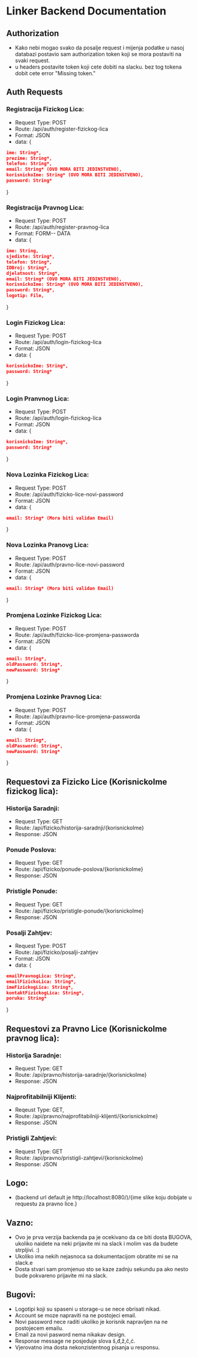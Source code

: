 # Linker Backend Documentation

## Authorization
- Kako nebi mogao svako da posalje request i mijenja podatke u nasoj databazi postavio sam authorization token koji se mora postaviti na svaki request.
- u headers postavite token koji cete dobiti na slacku. bez tog tokena dobit cete error "Missing token."

## Auth Requests
### Registracija Fizickog Lica:
- Request Type: POST
- Route: /api/auth/register-fizickog-lica
- Format: JSON
- data: {
```json
ime: String*,
prezime: String*,
telefon: String*,
email: String* (OVO MORA BITI JEDINSTVENO),
korisnickoIme: String* (OVO MORA BITI JEDINSTVENO),
password: String*
```
}

### Registracija Pravnog Lica:
- Request Type: POST
- Route: /api/auth/register-pravnog-lica
- Format: FORM-- DATA
- data: {
```json
ime: String,
sjediste: String*,
telefon: String*,
IDBroj: String*,
djelatnost: String*,
email: String* (OVO MORA BITI JEDINSTVENO),
korisnickoIme: String* (OVO MORA BITI JEDINSTVENO),
password: String*,
logotip: File,
```
}

### Login Fizickog Lica:
- Request Type: POST
- Route: /api/auth/login-fizickog-lica
- Format: JSON
- data: {
```json
korisnickoIme: String*,
password: String*
```
}

### Login Pranvnog Lica:
- Request Type: POST
- Route: /api/auth/login-fizickog-lica
- Format: JSON
- data: {
```json
korisnickoIme: String*,
password: String*
```
}


### Nova Lozinka Fizickog Lica:
- Request Type: POST
- Route: /api/auth/fizicko-lice-novi-password
- Format: JSON
- data: {
```json
email: String* (Mora biti validan Email)
```
}

### Nova Lozinka Pranovg Lica:
- Request Type: POST
- Route: /api/auth/pravno-lice-novi-password
- Format: JSON
- data: {
```json
email: String* (Mora biti validan Email)
```
}

### Promjena Lozinke Fizickog Lica:
- Request Type: POST
- Route: /api/auth/fizicko-lice-promjena-passworda
- Format: JSON
- data: {
```json
email: String*,
oldPassword: String*,
newPassword: String*
```
}

### Promjena Lozinke Pravnog Lica:
- Request Type: POST
- Route: /api/auth/pravno-lice-promjena-passworda
- Format: JSON
- data: {
```json
email: String*,
oldPassword: String*,
newPassword: String*
```
}

## Requestovi za Fizicko Lice (KorisnickoIme fizickog lica):
### Historija Saradnji:
- Request Type: GET
- Route: /api/fizicko/historija-saradnji/{korisnickoIme}
- Response: JSON

### Ponude Poslova:
- Request Type: GET
- Route: /api/fizicko/ponude-poslova/{korisnickoIme}
- Response: JSON

### Pristigle Ponude:
- Request Type: GET
- Route: /api/fizicko/pristigle-ponude/{korisnickoIme}
- Response: JSON

### Posalji Zahtjev:
- Request Type: POST
- Route: /api/fizicko/posalji-zahtjev
- Format: JSON
- data: {
```json
emailPravnogLica: String*,
emailFizickoLica: String*,
imeFizickogLica: String*,
kontaktFizickogLica: String*,
poruka: String*
```
}

## Requestovi za Pravno Lice (KorisnickoIme pravnog lica):
### Historija Saradnje:
- Request Type: GET
- Route: /api/pravno/historija-saradnje/{korisnickoIme}
- Response: JSON

### Najprofitabilniji Klijenti:
- Reqeust Type: GET,
- Route: /api/pravno/najprofitabilniji-klijenti/{korisnickoIme}
- Response: JSON

### Pristigli Zahtjevi:
- Request Type: GET
- Route: /api/pravno/pristigli-zahtjevi/{korisnickoIme}
- Response: JSON

## Logo:
- (backend url default je http://localhost:8080/)/{ime slike koju dobijate u requestu za pravno lice.}

## Vazno: 
- Ovo je prva verzija backenda pa je ocekivano da ce biti dosta BUGOVA, ukoliko naidete na neki prijavite mi na slack i molim vas da budete strpljivi. :) 
- Ukoliko ima nekih nejasnoca sa dokumentacijom obratite mi se na slack.e 
- Dosta stvari sam promjenuo sto se kaze zadnju sekundu pa ako nesto bude pokvareno prijavite mi na slack.

## Bugovi: 
- Logotipi koji su spaseni u storage-u se nece obrisati nikad. 
- Account se moze napraviti na ne postojeci email. 
- Novi password nece raditi ukoliko je korisnik napravljen na ne postojecem emailu. 
- Email za novi pasword nema nikakav design. 
- Response message ne posjeduje slova š,đ,ž,č,ć. 
- Vjerovatno ima dosta nekonzistentnog pisanja u responsu.
